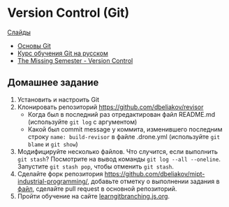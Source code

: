# Version Control (Git)

[Слайды](https://dbeliakov.github.io/mipt-industrial-programming/lectures/05/lecture.slide.html)

* [Основы Git](https://git-scm.com/book/ru/v2/Введение-Основы-Git)
* [Курс обучения Git на русском](https://githowto.com/ru)
* [The Missing Semester - Version Control](https://missing.csail.mit.edu/2020/version-control/)

## Домашнее задание

1. Установить и настроить Git
2. Клонировать репозиторий https://github.com/dbeliakov/revisor
    * Когда был в последний раз отредактирован файл README.md (используйте `git log` с аргументом)
    * Какой был commit message у коммита, изменившего последним строку `name: build-revisor` в файле .drone.yml (используйте `git blame` и `git show`)
3. Модифицируйте несколько файлов. Что случится, если выполнить `git stash`? Посмотрите на вывод команды `git log --all --oneline`. Запустите `git stash pop`, чтобы отменить `git stash`.
4. Сделайте форк репозитория https://github.com/dbeliakov/mipt-industrial-programming/, добавьте отметку о выполнении задания в [файл](task.md), сделайте pull request в основной репозиторий.
5. Пройти обучение на сайте [learngitbranching.js.org](https://learngitbranching.js.org/?locale=ru_RU).
